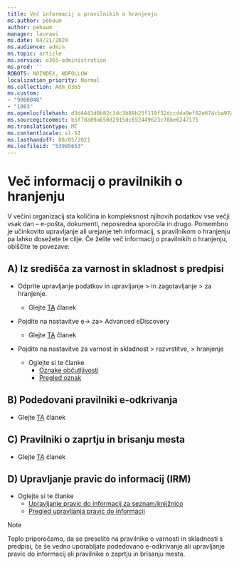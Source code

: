 ```yaml
---
title: Več informacij o pravilnikih o hranjenju
ms.author: pebaum
author: pebaum
manager: laurawi
ms.date: 04/21/2020
ms.audience: admin
ms.topic: article
ms.service: o365-administration
ms.prod: ''
ROBOTS: NOINDEX, NOFOLLOW
localization_priority: Normal
ms.collection: Adm_O365
ms.custom:
- "9000048"
- "1983"
ms.openlocfilehash: d3d4443d0b82c3dc3b89b25f119f32dccdda9ef82e674cba97a945af9019ad00
ms.sourcegitcommit: b5f7da89a650d2915dc652449623c78be6247175
ms.translationtype: MT
ms.contentlocale: sl-SI
ms.lasthandoff: 08/05/2021
ms.locfileid: "53985653"
---
```

# <a name="more-info-about-retention-policies"></a>Več informacij o pravilnikih o hranjenju

V večini organizacij sta količina in kompleksnost njihovih podatkov vse večji vsak dan – e-pošta, dokumenti, neposredna sporočila in drugo. Pomembno je učinkovito upravljanje ali urejanje teh informacij, s pravilnikom o hranjenju pa lahko dosežete te cilje. Če želite več informacij o pravilnikih o hranjenju, obiščite te povezave:

## <a name="a-from-security-and-compliance-center"></a>A) Iz središča za varnost in skladnost s predpisi

- Odprite upravljanje podatkov in upravljanje > in zagotavljanje > za hranjenje.
  - Glejte [TA](https://docs.microsoft.com/microsoft-365/compliance/retention-policies) članek

- Pojdite na nastavitve e-> za> Advanced eDiscovery 
  - Glejte [TA](https://docs.microsoft.com/microsoft-365/compliance/ediscovery-cases) članek

- Pojdite na nastavitve za varnost in skladnost > razvrstitve, > hranjenje
  - Oglejte si te članke
    - [Oznake občutljivosti](https://docs.microsoft.com/microsoft-365/compliance/sensitivity-labels)
    - [Pregled oznak](https://docs.microsoft.com/microsoft-365/compliance/labels)

## <a name="b-legacy-ediscovery-policies"></a>B) Podedovani pravilniki e-odkrivanja

- Glejte [TA](https://support.office.com/article/Set-up-an-eDiscovery-Center-in-SharePoint-Online-A18F8975-AA7F-43B4-A7D6-001D14744D8E) članek

## <a name="c-site-closure-and-deletion-policies"></a>C) Pravilniki o zaprtju in brisanju mesta

- Glejte [TA](https://support.office.com/article/Use-policies-for-site-closure-and-deletion-A8280D82-27FD-48C5-9ADF-8A5431208BA5) članek  

## <a name="d-information-rights-management-irm"></a>D) Upravljanje pravic do informacij (IRM)

- Oglejte si te članke
  - [Upravljanje pravic do informacij za seznam/knjižnico](https://support.office.com/article/apply-information-rights-management-to-a-list-or-library-3bdb5c4e-94fc-4741-b02f-4e7cc3c54aa1)
  - [Pregled upravljanja pravic do informacij](https://support.office.com/article/create-and-apply-information-management-policies-eb501fe9-2ef6-4150-945a-65a6451ee9e9)

> [!Note]
> Toplo priporočamo, da se preselite na pravilnike o varnosti in skladnosti s predpisi, če še vedno uporabljate podedovano e-odkrivanje ali upravljanje pravic do informacij ali pravilnike o zaprtju in brisanju mesta.
